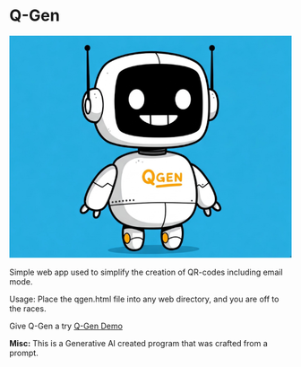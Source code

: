 # Q-Gen

![](/images/qgen.png)

Simple web app used to simplify the creation of QR-codes including email mode.

Usage:  Place the qgen.html file into any web directory, and you are off to the races.

Give Q-Gen a try  <a href="https://ashes00.github.io/Q-Gen/qgen.html" target="_blank">Q-Gen Demo</a>

**Misc:** This is a Generative AI created program that was crafted from a prompt.
